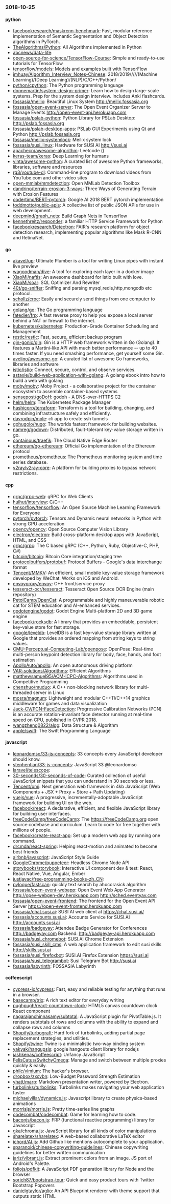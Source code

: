 ### 2018-10-25

#### python
* [facebookresearch/maskrcnn-benchmark](https://github.com/facebookresearch/maskrcnn-benchmark): Fast, modular reference implementation of Semantic Segmentation and Object Detection algorithms in PyTorch.
* [TheAlgorithms/Python](https://github.com/TheAlgorithms/Python): All Algorithms implemented in Python
* [abcnews/data-life](https://github.com/abcnews/data-life): 
* [open-source-for-science/TensorFlow-Course](https://github.com/open-source-for-science/TensorFlow-Course): Simple and ready-to-use tutorials for TensorFlow
* [tensorflow/models](https://github.com/tensorflow/models): Models and examples built with TensorFlow
* [imhuay/Algorithm_Interview_Notes-Chinese](https://github.com/imhuay/Algorithm_Interview_Notes-Chinese): 2018/2019/////(Machine Learning)/(Deep Learning)/(NLP)/C/C++/Python/
* [python/cpython](https://github.com/python/cpython): The Python programming language
* [donnemartin/system-design-primer](https://github.com/donnemartin/system-design-primer): Learn how to design large-scale systems. Prep for the system design interview. Includes Anki flashcards.
* [fossasia/meilix](https://github.com/fossasia/meilix): Beautiful Linux System http://meilix.fossasia.org
* [fossasia/open-event-server](https://github.com/fossasia/open-event-server): The Open Event Organizer Server to Manage Events http://open-event-api.herokuapp.com
* [fossasia/pslab-python](https://github.com/fossasia/pslab-python): Python Library for PSLab Desktop: http://pslab.fossasia.org
* [fossasia/pslab-desktop-apps](https://github.com/fossasia/pslab-desktop-apps): PSLab GUI Experiments using Qt and Python http://pslab.fossasia.org
* [fossasia/meilix-systemlock](https://github.com/fossasia/meilix-systemlock): Meilix system lock
* [fossasia/susi_linux](https://github.com/fossasia/susi_linux): Hardware for SUSI AI http://susi.ai
* [apachecn/awesome-algorithm](https://github.com/apachecn/awesome-algorithm): Leetcode  () 
* [keras-team/keras](https://github.com/keras-team/keras): Deep Learning for humans
* [vinta/awesome-python](https://github.com/vinta/awesome-python): A curated list of awesome Python frameworks, libraries, software and resources
* [rg3/youtube-dl](https://github.com/rg3/youtube-dl): Command-line program to download videos from YouTube.com and other video sites
* [open-mmlab/mmdetection](https://github.com/open-mmlab/mmdetection): Open MMLab Detection Toolbox
* [dandrino/terrain-erosion-3-ways](https://github.com/dandrino/terrain-erosion-3-ways): Three Ways of Generating Terrain with Erosion Features
* [codertimo/BERT-pytorch](https://github.com/codertimo/BERT-pytorch): Google AI 2018 BERT pytorch implementation
* [toddmotto/public-apis](https://github.com/toddmotto/public-apis): A collective list of public JSON APIs for use in web development.
* [deepmind/graph_nets](https://github.com/deepmind/graph_nets): Build Graph Nets in Tensorflow
* [kennethreitz/responder](https://github.com/kennethreitz/responder): a familiar HTTP Service Framework for Python
* [facebookresearch/Detectron](https://github.com/facebookresearch/Detectron): FAIR's research platform for object detection research, implementing popular algorithms like Mask R-CNN and RetinaNet.

#### go
* [akavel/up](https://github.com/akavel/up): Ultimate Plumber is a tool for writing Linux pipes with instant live preview
* [wagoodman/dive](https://github.com/wagoodman/dive): A tool for exploring each layer in a docker image
* [XiaoMi/naftis](https://github.com/XiaoMi/naftis): An awesome dashboard for Istio built with love.
* [XiaoMi/soar](https://github.com/XiaoMi/soar): SQL Optimizer And Rewriter
* [40t/go-sniffer](https://github.com/40t/go-sniffer): Sniffing and parsing mysql,redis,http,mongodb etc protocol. 
* [schollz/croc](https://github.com/schollz/croc): Easily and securely send things from one computer to another  
* [golang/go](https://github.com/golang/go): The Go programming language
* [fatedier/frp](https://github.com/fatedier/frp): A fast reverse proxy to help you expose a local server behind a NAT or firewall to the internet.
* [kubernetes/kubernetes](https://github.com/kubernetes/kubernetes): Production-Grade Container Scheduling and Management
* [restic/restic](https://github.com/restic/restic): Fast, secure, efficient backup program
* [gin-gonic/gin](https://github.com/gin-gonic/gin): Gin is a HTTP web framework written in Go (Golang). It features a Martini-like API with much better performance -- up to 40 times faster. If you need smashing performance, get yourself some Gin.
* [avelino/awesome-go](https://github.com/avelino/awesome-go): A curated list of awesome Go frameworks, libraries and software
* [istio/istio](https://github.com/istio/istio): Connect, secure, control, and observe services.
* [astaxie/build-web-application-with-golang](https://github.com/astaxie/build-web-application-with-golang): A golang ebook intro how to build a web with golang
* [moby/moby](https://github.com/moby/moby): Moby Project - a collaborative project for the container ecosystem to assemble container-based systems
* [sensepost/goDoH](https://github.com/sensepost/goDoH): godoh - A DNS-over-HTTPS C2
* [helm/helm](https://github.com/helm/helm): The Kubernetes Package Manager
* [hashicorp/terraform](https://github.com/hashicorp/terraform): Terraform is a tool for building, changing, and combining infrastructure safely and efficiently.
* [davrodpin/mole](https://github.com/davrodpin/mole): cli app to create ssh tunnels
* [gohugoio/hugo](https://github.com/gohugoio/hugo): The worlds fastest framework for building websites.
* [namreg/godown](https://github.com/namreg/godown): Distributed, fault-tolerant key-value storage written in go.
* [containous/traefik](https://github.com/containous/traefik): The Cloud Native Edge Router
* [ethereum/go-ethereum](https://github.com/ethereum/go-ethereum): Official Go implementation of the Ethereum protocol
* [prometheus/prometheus](https://github.com/prometheus/prometheus): The Prometheus monitoring system and time series database.
* [v2ray/v2ray-core](https://github.com/v2ray/v2ray-core): A platform for building proxies to bypass network restrictions.

#### cpp
* [grpc/grpc-web](https://github.com/grpc/grpc-web): gRPC for Web Clients
* [huihut/interview](https://github.com/huihut/interview):  C/C++
* [tensorflow/tensorflow](https://github.com/tensorflow/tensorflow): An Open Source Machine Learning Framework for Everyone
* [pytorch/pytorch](https://github.com/pytorch/pytorch): Tensors and Dynamic neural networks in Python with strong GPU acceleration
* [opencv/opencv](https://github.com/opencv/opencv): Open Source Computer Vision Library
* [electron/electron](https://github.com/electron/electron): Build cross-platform desktop apps with JavaScript, HTML, and CSS
* [grpc/grpc](https://github.com/grpc/grpc): The C based gRPC (C++, Python, Ruby, Objective-C, PHP, C#)
* [bitcoin/bitcoin](https://github.com/bitcoin/bitcoin): Bitcoin Core integration/staging tree
* [protocolbuffers/protobuf](https://github.com/protocolbuffers/protobuf): Protocol Buffers - Google's data interchange format
* [Tencent/MMKV](https://github.com/Tencent/MMKV): An efficient, small mobile key-value storage framework developed by WeChat. Works on iOS and Android.
* [envoyproxy/envoy](https://github.com/envoyproxy/envoy): C++ front/service proxy
* [tesseract-ocr/tesseract](https://github.com/tesseract-ocr/tesseract): Tesseract Open Source OCR Engine (main repository)
* [PetoiCamp/OpenCat](https://github.com/PetoiCamp/OpenCat): A programmable and highly maneuverable robotic cat for STEM education and AI-enhanced services.
* [godotengine/godot](https://github.com/godotengine/godot): Godot Engine  Multi-platform 2D and 3D game engine
* [facebook/rocksdb](https://github.com/facebook/rocksdb): A library that provides an embeddable, persistent key-value store for fast storage.
* [google/leveldb](https://github.com/google/leveldb): LevelDB is a fast key-value storage library written at Google that provides an ordered mapping from string keys to string values.
* [CMU-Perceptual-Computing-Lab/openpose](https://github.com/CMU-Perceptual-Computing-Lab/openpose): OpenPose: Real-time multi-person keypoint detection library for body, face, hands, and foot estimation
* [ApolloAuto/apollo](https://github.com/ApolloAuto/apollo): An open autonomous driving platform
* [VAR-solutions/Algorithms](https://github.com/VAR-solutions/Algorithms): Efficient Algorithms
* [matthewsamuel95/ACM-ICPC-Algorithms](https://github.com/matthewsamuel95/ACM-ICPC-Algorithms): Algorithms used in Competitive Programming
* [chenshuo/muduo](https://github.com/chenshuo/muduo): A C++ non-blocking network library for multi-threaded server in Linux
* [mosra/magnum](https://github.com/mosra/magnum): Lightweight and modular C++11/C++14 graphics middleware for games and data visualization
* [Jack-CV/PCN-FaceDetection](https://github.com/Jack-CV/PCN-FaceDetection): Progressive Calibration Networks (PCN) is an accurate rotation-invariant face detector running at real-time speed on CPU, published in CVPR 2018.
* [wangzheng0822/algo](https://github.com/wangzheng0822/algo): Data Structure & Algorithm
* [apple/swift](https://github.com/apple/swift): The Swift Programming Language

#### javascript
* [leonardomso/33-js-concepts](https://github.com/leonardomso/33-js-concepts):  33 concepts every JavaScript developer should know.
* [stephentian/33-js-concepts](https://github.com/stephentian/33-js-concepts):   JavaScript 33 @leonardomso
* [laravel/telescope](https://github.com/laravel/telescope): 
* [30-seconds/30-seconds-of-code](https://github.com/30-seconds/30-seconds-of-code): Curated collection of useful JavaScript snippets that you can understand in 30 seconds or less.
* [Tencent/omi](https://github.com/Tencent/omi): Next generation web framework in 4kb JavaScript (Web Components + JSX + Proxy + Store + Path Updating)
* [vuejs/vue](https://github.com/vuejs/vue):  A progressive, incrementally-adoptable JavaScript framework for building UI on the web.
* [facebook/react](https://github.com/facebook/react): A declarative, efficient, and flexible JavaScript library for building user interfaces.
* [freeCodeCamp/freeCodeCamp](https://github.com/freeCodeCamp/freeCodeCamp): The https://freeCodeCamp.org open source codebase and curriculum. Learn to code for free together with millions of people.
* [facebook/create-react-app](https://github.com/facebook/create-react-app): Set up a modern web app by running one command.
* [drcmda/react-spring](https://github.com/drcmda/react-spring):  Helping react-motion and animated to become best friends
* [airbnb/javascript](https://github.com/airbnb/javascript): JavaScript Style Guide
* [GoogleChrome/puppeteer](https://github.com/GoogleChrome/puppeteer): Headless Chrome Node API
* [storybooks/storybook](https://github.com/storybooks/storybook): Interactive UI component dev & test: React, React Native, Vue, Angular, Ember
* [justjavac/free-programming-books-zh_CN](https://github.com/justjavac/free-programming-books-zh_CN):  
* [pyloque/fastscan](https://github.com/pyloque/fastscan): quickly text search by ahocorasick algorithm
* [fossasia/open-event-webapp](https://github.com/fossasia/open-event-webapp): Open Event Web App Generator http://opev-webgen-dev.herokuapp.com http://sched.eventyay.com
* [fossasia/open-event-frontend](https://github.com/fossasia/open-event-frontend): The frontend for the Open Event API Server https://open-event-frontend.herokuapp.com
* [fossasia/chat.susi.ai](https://github.com/fossasia/chat.susi.ai): SUSI AI web client at https://chat.susi.ai/
* [fossasia/accounts.susi.ai](https://github.com/fossasia/accounts.susi.ai): Accounts Service for SUSI.AI http://accounts.susi.ai
* [fossasia/badgeyay](https://github.com/fossasia/badgeyay): Attendee Badge Generator for Conferences http://badgeyay.com Backend: http://badgeyay-api.herokuapp.com
* [fossasia/susi_chromebot](https://github.com/fossasia/susi_chromebot): SUSI.AI Chrome Extension
* [fossasia/susi_skill_cms](https://github.com/fossasia/susi_skill_cms): A web application framework to edit susi skills http://skills.susi.ai
* [fossasia/susi_firefoxbot](https://github.com/fossasia/susi_firefoxbot): SUSI.AI Firefox Extension https://susi.ai
* [fossasia/susi_telegrambot](https://github.com/fossasia/susi_telegrambot): Susi Telegram Bot http://susi.ai
* [fossasia/labyrinth](https://github.com/fossasia/labyrinth): FOSSASIA Labyrinth

#### coffeescript
* [cypress-io/cypress](https://github.com/cypress-io/cypress): Fast, easy and reliable testing for anything that runs in a browser.
* [basecamp/trix](https://github.com/basecamp/trix): A rich text editor for everyday writing
* [pughpugh/react-countdown-clock](https://github.com/pughpugh/react-countdown-clock): HTML5 canvas countdown clock React component
* [nagarajanchinnasamy/subtotal](https://github.com/nagarajanchinnasamy/subtotal): A JavaScript plugin for PivotTable.js. It renders subtotals of rows and columns with the ability to expand and collapse rows and columns
* [Shopify/turbograft](https://github.com/Shopify/turbograft): Hard fork of turbolinks, adding partial page replacement strategies, and utilities.
* [Shopify/twine](https://github.com/Shopify/twine): Twine is a minimalistic two-way binding system
* [yakyak/hangupsjs](https://github.com/yakyak/hangupsjs): google hangouts client library for nodejs
* [jashkenas/coffeescript](https://github.com/jashkenas/coffeescript): Unfancy JavaScript
* [FelisCatus/SwitchyOmega](https://github.com/FelisCatus/SwitchyOmega): Manage and switch between multiple proxies quickly & easily.
* [philc/vimium](https://github.com/philc/vimium): The hacker's browser.
* [dropbox/zxcvbn](https://github.com/dropbox/zxcvbn): Low-Budget Password Strength Estimation
* [yhatt/marp](https://github.com/yhatt/marp): Markdown presentation writer, powered by Electron.
* [turbolinks/turbolinks](https://github.com/turbolinks/turbolinks): Turbolinks makes navigating your web application faster
* [michaelvillar/dynamics.js](https://github.com/michaelvillar/dynamics.js): Javascript library to create physics-based animations
* [morrisjs/morris.js](https://github.com/morrisjs/morris.js): Pretty time-series line graphs
* [codecombat/codecombat](https://github.com/codecombat/codecombat): Game for learning how to code.
* [baconjs/bacon.js](https://github.com/baconjs/bacon.js): FRP (functional reactive programming) library for Javascript
* [gka/chroma.js](https://github.com/gka/chroma.js): JavaScript library for all kinds of color manipulations
* [sharelatex/sharelatex](https://github.com/sharelatex/sharelatex): A web-based collaborative LaTeX editor
* [ichord/At.js](https://github.com/ichord/At.js): Add Github like mentions autocomplete to your application.
* [sparanoid/chinese-copywriting-guidelines](https://github.com/sparanoid/chinese-copywriting-guidelines): Chinese copywriting guidelines for better written communication
* [jariz/vibrant.js](https://github.com/jariz/vibrant.js): Extract prominent colors from an image. JS port of Android's Palette.
* [foliojs/pdfkit](https://github.com/foliojs/pdfkit): A JavaScript PDF generation library for Node and the browser
* [sorich87/bootstrap-tour](https://github.com/sorich87/bootstrap-tour): Quick and easy product tours with Twitter Bootstrap Popovers
* [danielgtaylor/aglio](https://github.com/danielgtaylor/aglio): An API Blueprint renderer with theme support that outputs static HTML
